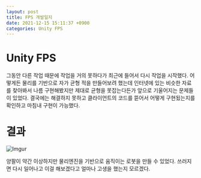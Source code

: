 ```yaml
---
layout: post
title: FPS 개발일지
date: 2021-12-15 15:11:37 +0900
categories: Unity FPS
---
```


# Unity FPS
그동안 다른 작업 때문에 작업을 거의 못하다가 최근에 들어서 다시 작업을 시작했다. 어떻게든 물리를 기반으로 자가 균형 적을 만들어보려 했는데 인터넷에 있는 비슷한 자료를 찾아봐서 나름 구현해봤지만 제대로 균형을 못잡는다든가 앞으로 기울어지는 문제들이 있었다. 결국에는 해결하지 못하고 클라이언트의 코드를 뜯어서 어떻게 구현됬는지를 확인하고 마침내 구현이 가능했다.

# 결과
![Imgur](https://imgur.com/uaBSKmg.gif)

양팔이 약간 이상하지만 물리엔진을 기반으로 움직이는 로봇을 만들 수 있었다. 쓰러지면 다시 일어나고 이걸 해보겠다고 얼마나 고생을 했는지 모르겠다.